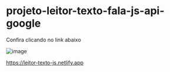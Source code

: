 # projeto-leitor-texto-fala-js-api-google

Confira clicando no link abaixo

![image](https://user-images.githubusercontent.com/47925586/110509836-4e9f6d00-80e1-11eb-9099-a5c998c302f2.png)



https://leitor-texto-js.netlify.app
